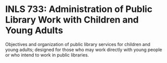 # INLS 733: Administration of Public Library Work with Children and Young Adults

Objectives and organization of public library services for children and young adults; designed for those who may work directly with young people or who intend to work in public libraries.